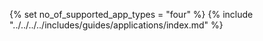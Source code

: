 {% set no_of_supported_app_types = "four" %}
{% include "../../../../includes/guides/applications/index.md" %}